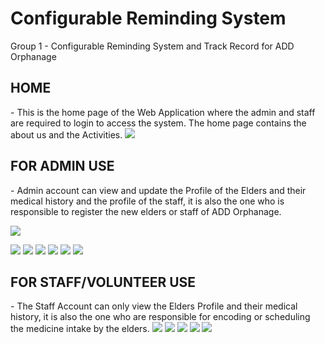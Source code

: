 # Configurable Reminding System
Group 1 - Configurable Reminding System and Track Record for ADD Orphanage

<h2>HOME</h2>
- This is the home page of the Web Application where the admin and staff are required to login to access the system. The home page contains the about us and the Activities.

<img src="screenshots/index.jpg">

<h2>FOR ADMIN USE</h2>
- Admin account can view and update the Profile of the Elders and their medical history and the profile of the staff, it is also the one who is responsible to register the new elders or staff of ADD Orphanage.

<img src="screenshots/signadmin.jpg"><br>

<img src="screenshots/listOfElders.jpg">

<img src="screenshots/listOfStaff.jpg">

<img src="screenshots/persProAdm.jpg">

<img src="screenshots/UpdateInfo.jpg">

<img src="screenshots/regNewElders.jpg">

<img src="screenshots/regNewStaff.jpg">

<h2>FOR STAFF/VOLUNTEER USE</h2>
- The Staff Account can only view the Elders Profile and their medical history, it is also the one who are responsible for encoding or scheduling the medicine intake by the elders.

<img src="screenshots/signstaff.jpg">

<img src="screenshots/staffacc.jpg">

<img src="screenshots/firstNotif.jpg">

<img src="screenshots/secondNotif.jpg">

<img src="screenshots/IntakeMed.jpg">
